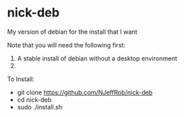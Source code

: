 # nick-deb
My version of debian for the install that I want

Note that you will need the following first:
1. A stable install of debian without a desktop environment
2. 


To Install:
* git clone https://github.com/NJeffRob/nick-deb
* cd nick-deb
* sudo ./install.sh
